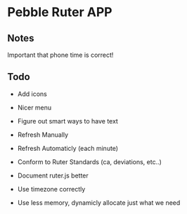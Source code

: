 # Pebble Ruter APP

## Notes
Important that phone time is correct!

## Todo
* Add icons
* Nicer menu

* Figure out smart ways to have text

* Refresh Manually
* Refresh Automaticly (each minute)

* Conform to Ruter Standards (ca, deviations, etc..)

* Document ruter.js better

* Use timezone correctly

* Use less memory, dynamicly allocate just what we need
